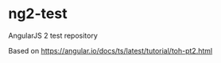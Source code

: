 # ng2-test
AngularJS 2 test repository

Based on https://angular.io/docs/ts/latest/tutorial/toh-pt2.html